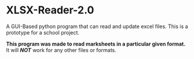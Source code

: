 # XLSX-Reader-2.0
A GUI-Based python program that can read and update excel files. This is a prototype for a school project.

<b>This program was made to read marksheets in a particular given format.</b><br>
It will <i><b>NOT</b></i> work for any other files or formats.
